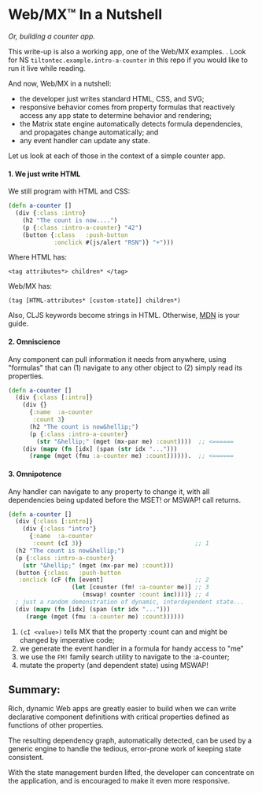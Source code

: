 # Web/MX&trade; In a Nutshell
_Or, building a counter app._

This write-up is also a working app, one of the Web/MX examples. . Look for NS `tiltontec.example.intro-a-counter` in this repo if you would like to run it live while reading.

And now, Web/MX in a nutshell:
* the developer just writes standard HTML, CSS, and SVG;
* responsive behavior comes from property formulas that reactively access any app state to determine behavior and rendering;
* the Matrix state engine automatically detects formula dependencies, and propagates change automatically; and
* any event handler can update any state.

Let us look at each of those in the context of a simple counter app.

#### 1. We just write HTML
We still program with HTML and CSS:

```clojure
(defn a-counter []
  (div {:class :intro}
    (h2 "The count is now....")
    (p {:class :intro-a-counter} "42")
    (button {:class   :push-button
             :onclick #(js/alert "RSN")} "+")))
```
Where HTML has:

`<tag attributes*> children* </tag>`

Web/MX has:

`(tag [HTML-attributes* [custom-state]] children*)`

Also, CLJS keywords become strings in HTML. Otherwise, [MDN](https://developer.mozilla.org/en-US/docs/Web/Guide) is your guide.

#### 2. Omniscience
Any component can pull information it needs from anywhere, using "formulas" that can (1) navigate to any other object to (2) simply read its properties.
```clojure
(defn a-counter []
  (div {:class [:intro]}
    (div {}
      {:name  :a-counter                                  
       :count 3}                                          
      (h2 "The count is now&hellip;")
      (p {:class :intro-a-counter}
        (str "&hellip;" (mget (mx-par me) :count))))  ;; <======
    (div (mapv (fn [idx] (span (str idx "...")))      
      (range (mget (fmu :a-counter me) :count)))))).  ;; <======
```

#### 3. Omnipotence
Any handler can navigate to any property to change it, with all dependencies being updated before the MSET! or MSWAP! call returns.
```clojure
(defn a-counter []
  (div {:class [:intro]}
    (div {:class "intro"}
      {:name  :a-counter
       :count (cI 3)}                                ;; 1
  (h2 "The count is now&hellip;") 
  (p {:class :intro-a-counter}
    (str "&hellip;" (mget (mx-par me) :count)))
  (button {:class   :push-button
   :onclick (cF (fn [event]                          ;; 2
                  (let [counter (fm! :a-counter me)] ;; 3
                     (mswap! counter :count inc))))} ;; 4
  ; just a random demonstration of dynamic, interdependent state...
  (div (mapv (fn [idx] (span (str idx "...")))
     (range (mget (fmu :a-counter me) :count))))))
```

1. `(cI <value>)` tells MX that the property :count can and might be changed by imperative code;
2. we generate the event handler in a formula for handy access to "me"
3. we use the `FM!` family search utility to navigate to the :a-counter;
4. mutate the property (and dependent state) using MSWAP!

## Summary:
Rich, dynamic Web apps are greatly easier to build when we can write declarative component definitions with critical properties defined as functions of other properties. 

The resulting dependency graph, automatically detected, can be used by a generic engine to handle the tedious, error-prone work of keeping state consistent.

With the state management burden lifted, the developer can concentrate on the application, and is encouraged to make it even more responsive.
